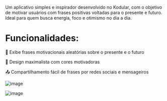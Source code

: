 
Um aplicativo simples e inspirador desenvolvido no Kodular, com o objetivo de motivar usuários com frases positivas voltadas para o presente e futuro. Ideal para quem busca energia, foco e otimismo no dia a dia.

 # Funcionalidades:
🔄 Exibe frases motivacionais aleatórias sobre o presente e o futuro

🎨 Design maximalista com cores motivadoras

📤 Compartilhamento fácil de frases por redes sociais e mensageiros

![image](https://github.com/user-attachments/assets/a4aaee89-773b-4129-9c33-787b01dfdc84)




![image](https://github.com/user-attachments/assets/b104b23d-dd1a-4de2-bab1-0a4156a24e0e)

